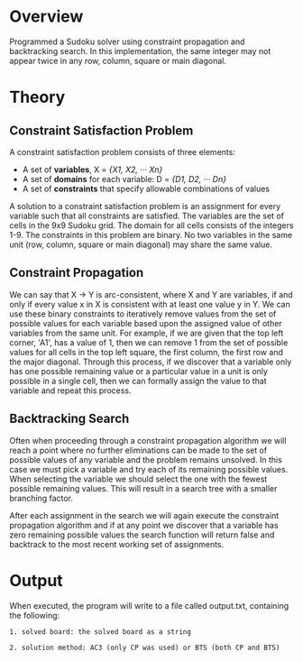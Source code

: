 # Overview #
Programmed a Sudoku solver using constraint propagation and backtracking search. In this implementation, the same integer may not appear twice in any row, column, square or main diagonal. 

# Theory #
## Constraint Satisfaction Problem ##
A constraint satisfaction problem consists of three elements:
- A set of **variables**, X = _{X1, X2, ··· Xn}_
- A set of **domains** for each variable: D = _{D1, D2, ··· Dn}_
- A set of **constraints** that specify allowable combinations of values

A solution to a constraint satisfaction problem is an assignment for every variable such that all constraints are satisfied. The variables are the set of cells in the 9x9 Sudoku grid. The domain for all cells consists of the integers 1-9. The constraints in this problem are binary. No two variables in the same unit (row, column, square or main diagonal) may share the same value.  

## Constraint Propagation ##
We can say that X → Y is arc-consistent, where X and Y are variables, if and only if every value x in X is consistent with at least one value y in Y. We can use these binary constraints to iteratively remove values from the set of possible values for each variable based upon the assigned value of other variables from the same unit. For example, if we are given that the top left corner, 'A1', has a value of 1, then we can remove 1 from the set of possible values for all cells in the top left square, the first column, the first row and the major diagonal. Through this process, if we discover that a variable only has one possible remaining value or a particular value in a unit is only possible in a single cell, then we can formally assign the value to that variable and repeat this process.

## Backtracking Search ##
Often when proceeding through a constraint propagation algorithm we will reach a point where no further eliminations can be made to the set of possible values of any variable and the problem remains unsolved. In this case we must pick a variable and try each of its remaining possible values. When selecting the variable we should select the one with the fewest possible remaining values. This will result in a search tree with a smaller branching factor. 

After each assignment in the search we will again execute the constraint propagation algorithm and if at any point we discover that a variable has zero remaining possible values the search function will return false and backtrack to the most recent working set of assignments. 

# Output #
When executed, the program will write to a file called output.txt, containing the following:

	1. solved board: the solved board as a string
	
	2. solution method: AC3 (only CP was used) or BTS (both CP and BTS)
	

